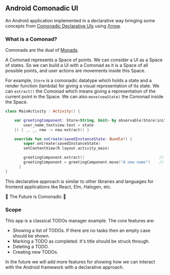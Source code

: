 ## Android Comonadic UI

An Android application implemented in a declarative way bringing some concepts from [Comonadic Declarative UIs](https://functorial.com/the-future-is-comonadic/main.pdf) using [Λrrow](http://arrow-kt.io).


### What is a Comonad?

Comonads are the dual of [Monads](https://arrow-kt.io/docs/patterns/monads/).

A Comonad represents a Space of points. We can consider a UI as a Space of states. So we can build a UI with a Comonad as it is a Space of all possible points, and user actions are movements inside this Space.

For example, `Store` is a comonadic datatype which holds a state and a render function (lambda) for giving a visual representation of its state. We can `extract()` the Comonad which means giving a representation of the current point in the Space. We can also `move(newState)` the Comonad inside the Space.

```kotlin
class MainActivity : Activity() {

    var greetingComponent: Store<String, Unit> by observable(Store(initialState = "John Doe") { state ->
        user_name_textview.text = state
    }) { _, _, new -> new.extract() }

    override fun onCreate(savedInstanceState: Bundle?) {
        super.onCreate(savedInstanceState)
        setContentView(R.layout.activity_main)

        greetingComponent.extract()                                 // The textview should show "John Doe"
        greetingComponent = greetingComponent.move("A new name")    // The textview should show "A new name"
      }
}
```

This declarative approach is similar to other libraries and languages for frontend applications like React, Elm, Halogen, etc.

:medal_sports: The Future is Comonadic :medal_sports:


### Scope

This app is a classical TODOs manager example. The core features are:

* Showing a list of TODOs. If there are no tasks then an empty case should be shown.
* Marking a TODO as completed. It's title should be struck through.
* Deleting a TODO.
* Creating new TODOs.

In the future we will add more features for showing how we can interact with the Android framework with a declarative approach.
